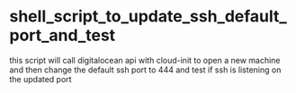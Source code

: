 # shell_script_to_update_ssh_default_port_and_test
this script will call digitalocean api with cloud-init to open a new machine and then change the default ssh port to 444 and test if ssh is listening on the updated port
